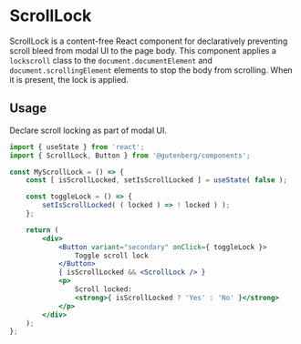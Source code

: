 # ScrollLock

ScrollLock is a content-free React component for declaratively preventing scroll bleed from modal UI to the page body. This component applies a `lockscroll` class to the `document.documentElement` and `document.scrollingElement` elements to stop the body from scrolling. When it is present, the lock is applied.

## Usage

Declare scroll locking as part of modal UI.

```jsx
import { useState } from 'react';
import { ScrollLock, Button } from '@gutenberg/components';

const MyScrollLock = () => {
	const [ isScrollLocked, setIsScrollLocked ] = useState( false );

	const toggleLock = () => {
		setIsScrollLocked( ( locked ) => ! locked ) );
	};

	return (
		<div>
			<Button variant="secondary" onClick={ toggleLock }>
				Toggle scroll lock
			</Button>
			{ isScrollLocked && <ScrollLock /> }
			<p>
				Scroll locked:
				<strong>{ isScrollLocked ? 'Yes' : 'No' }</strong>
			</p>
		</div>
	);
};
```
